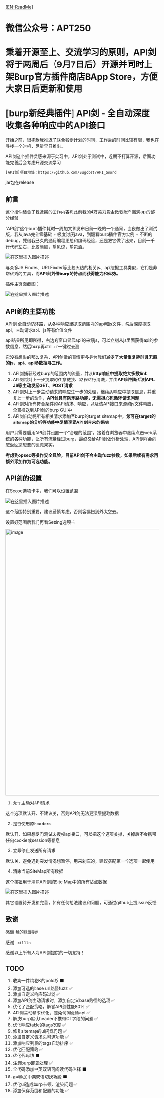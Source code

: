 [\[EN-ReadMe\]](https://github.com/Sugobet/API_Sword/blob/main/%5BEN%5D-README.md)
# 微信公众号：APT250

# 秉着开源至上、交流学习的原则，API剑将于两周后（9月7日后）开源并同时上架Burp官方插件商店BApp Store，方便大家日后更新和使用

# [burp新经典插件] API剑 -  全自动深度 收集各种响应中的API接口

开始之前，很抱歉我推迟了联合锻剑计划的时间，工作后的时间比较有限，我也在寻找一个时机，尽量早日推出。

API剑这个插件灵感来源于实习中，API剑处于测试中，近期不打算开源，后面功能完善后会考虑开源交流学习

	[API剑]项目地址：https://github.com/Sugobet/API_Sword

jar包在release
## 前言

这个插件结合了我近期的工作内容和此前我的4万美刀赏金微软账户漏洞api的部分经验

“API剑”这个burp插件耗时一周加文章发布日前一晚的一个通宵，连夜做出了测试版，我从java完全零基础 + 极度讨厌java，到翻看burp插件官方实例 + 不断的debug，凭借我已久的通用编程思想和编码经验，还是把它做了出来，目前一千行代码左右，比较简陋，望见谅，望包涵。

![在这里插入图片描述](https://i-blog.csdnimg.cn/direct/388ed286aff845ce8863640b37d4636e.png)

与众多JS Finder、URLFinder等比较火热的相关js、api挖掘工具类似，它们是非常优秀的工具，**而API剑凭借burp的特点而获得能力和优势。**

插件主页面截图：

![在这里插入图片描述](https://i-blog.csdnimg.cn/direct/c23a7d7924924224810dc777c0e4e1bc.png)

## API剑的主要功能

API剑 全自动防环路，从各种响应里提取范围内的api和js文件，然后深度提取api，主动请求api、js等有价值文件

api结果所见即所得，右边的窗口显示api的来源js，可以立刻从js里面获得api的参数信息，然后burp再ctrl + r一键过去测

它没有想象的那么复杂，API剑做的事情更多是为我们**减少了大量重复耗时且无趣的js、api、api参数搜寻工作。**

1. API剑捕获经过burp的范围内的流量，并从**http响应中提取绝大多数link**
2. API剑将对上一步提取的任意链接、路径进行清洗，并由**API剑判断后对API、JS等主动发起GET、POST请求**
3. API剑对上一步主动请求的响应进一步的处理，继续从响应中提取信息，并重复上一步的动作，**API剑具有防环路功能，无需担心死循环请求问题**
4. API剑对所有符合条件的API请求、响应，以及该API接口来源的js文件响应，全部推送到API剑的burp GUI中
5. API剑自动将所有相关请求添加至burp的target sitemap中，**您可在target的sitemap的分析等功能中尽情享受API剑带来的果实**

用户只需要启用API剑并设置一个“合理的范围”，接着在浏览器中继续点击web系统的各种功能，让所有流量经过burp，最终交给API剑做分析处理，API剑将会向您返回您想要的恶魔果实。

**考虑到opsec等操作安全风险，目前API剑不会主动fuzz参数，如果后续有需求再额外添加作为可选功能。**

## API剑的设置

在Scope选项卡中，我们可以设置范围

![在这里插入图片描述](https://i-blog.csdnimg.cn/direct/d99fe948bccf4783b1a04ea10fed64be.png)

这个范围特别重要，建议谨慎考虑，否则容易扫到外太空去。

设置好范围后我们再看Setting选项卡

<img width="2380" height="872" alt="image" src="https://github.com/user-attachments/assets/a07438f2-06f2-4888-b010-c80ff532415f" />

1. 允许主动对API请求

这个选项默认开，不建议关，否则API剑无法更深层提取数据

2. 是否使用原headers

默认开，如果想专门测试未授权api接口，可以把这个选项关掉，关掉后不会携带任何cookie或session等信息

3. 立即停止发送所有请求

默认关，避免遇到突发情况想暂停，用来刹车的，建议搭配第一个选项一起使用

4. 清除当前SiteMap所有数据

这个按钮用于清除API剑的Site Map中的所有站点数据

![在这里插入图片描述](https://i-blog.csdnimg.cn/direct/d7e8eca0e2994a65b9bae2abb8554e69.png)

其它设置待开发和完善，如有任何想法建议和问题，可通过github上提issue反馈

## 致谢

感谢 我的`绿盟导师`

感谢 ` mil1ln`

感谢以上所有人为API剑提供的一切支持！

## TODO

1. 收集一件梅花K的polo衫 ⬛️
2. 添加可选的base url路径fuzz ✅
3. 添加自定义响应码过滤 ✅
4. 添加API剑主动请求时，添加自定义base路径的选项 ✅
5. 优化了匹配策略，解锁API剑性能80% ✅
6. API剑主动请求优化，避免访问危险api ✅
7. 解决burp默认header不携带CT字段的问题 ✅
8. 优化响应table的tags宽度 ✅
9. 修复sitemap的ui闪烁问题 ✅
10. 添加自定义请求头可选功能 ✅
11. 添加响应列表的tags自动排序 ✅
12. 优化匹配策略 ✅
13. 优化代码块 ⬛️
14. 注册burp卸载处理 ✅
15. 全代码添加中英双语可阅读代码注释 ⬛️
16. gui添加中英双语切换功能 ⬛️
17. 优化ui造成burp卡顿、渲染问题 ✅
18. 添加保存范围和配置的功能 ✅
